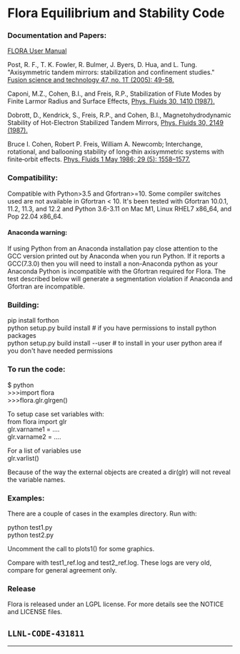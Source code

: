 # Flora Equilibrium and Stability Code

### Documentation and Papers:
[FLORA User Manual](docs/flora_manual.pdf)

Post, R. F., T. K. Fowler, R. Bulmer, J. Byers, D. Hua, and L. Tung. "Axisymmetric tandem mirrors: stabilization and confinement studies." [Fusion science and technology 47, no. 1T (2005): 49-58.](docs/Axisymmetric_Tandem_Mirrors_Stabilization_and_Confinement_Studies.pdf)

Caponi, M.Z., Cohen, B.I., and Freis, R.P., Stabilization of Flute Modes by Finite Larmor Radius and Surface Effects, [Phys. Fluids 30, 1410 (1987).](docs/Caponi_et_al.pdf)
    
Dobrott, D., Kendrick, S., Freis, R.P., and Cohen, B.I., Magnetohydrodynamic Stability of Hot-Electron Stabilized Tandem Mirrors, [Phys. Fluids 30, 2149 (1987).](docs/Dobrott_et_al.pdf)

Bruce I. Cohen, Robert P. Freis, William A. Newcomb; Interchange, rotational, and ballooning stability of long‐thin axisymmetric systems with finite‐orbit effects. [Phys. Fluids 1 May 1986; 29 (5): 1558–1577.](docs/Cohen-Freis-Newcomb.pdf)

### Compatibility:
Compatible with Python>3.5 and Gfortran>=10. Some compiler switches used are not available in Gfortran < 10. It's been tested with Gfortran 10.0.1, 11.2, 11.3, and 12.2 and Python 3.6-3.11 on Mac M1, Linux RHEL7 x86_64, and Pop 22.04 x86_64. 
#### Anaconda warning:
If using Python from an Anaconda installation pay close attention to the GCC version printed out by Anaconda when you run Python. If it reports a GCC(7.3.0) then you will need to install a non-Anaconda python as your Anaconda Python is incompatible with the Gfortran required for Flora. The test described below will generate a segmentation violation if Anaconda and Gfortran are incompatible.
### Building:
pip install forthon<br>
python setup.py build install # if you have permissions to install python packages <br>
python setup.py build install --user # to install in your user python area if you don't have needed permissions

### To run the code:
$ python<br>
\>>>import flora<br>
\>>>flora.glr.glrgen()

To setup case set variables with:<br>
from flora import glr<br>
glr.varname1 = ....<br>
glr.varname2 = ....<br>

For a list of variables use <br>
glr.varlist()

Because of the way the external objects are created a dir(glr) will not reveal the variable names.

### Examples:

There are a couple of cases in the examples directory. Run with:

python test1.py <br>
python test2.py <br>

Uncomment the call to plots1() for some graphics.

Compare with test1_ref.log and test2_ref.log. These logs are very old, compare for general agreement only. 

### Release 

Flora is released under an LGPL license.  For more details see the
NOTICE and LICENSE files.

``LLNL-CODE-431811``
------
--------
